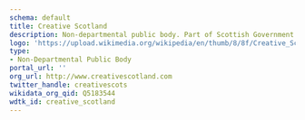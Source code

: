```yaml
---
schema: default
title: Creative Scotland
description: Non-departmental public body. Part of Scottish Government
logo: 'https://upload.wikimedia.org/wikipedia/en/thumb/8/8f/Creative_Scotland_logo.svg/1280px-Creative_Scotland_logo.svg.png'
type:
- Non-Departmental Public Body
portal_url: ''
org_url: http://www.creativescotland.com
twitter_handle: creativescots
wikidata_org_qid: Q5183544
wdtk_id: creative_scotland
---
```

